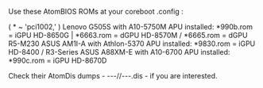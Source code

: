 Use these AtomBIOS ROMs at your coreboot .config :

   ( * ~ 'pci1002,' )      Lenovo G505S with A10-5750M APU installed:
*990b.rom = iGPU HD-8650G | *6663.rom = dGPU HD-8570M / *6665.rom = dGPU R5-M230
ASUS AM1I-A with Athlon-5370 APU installed: *9830.rom = iGPU HD-8400 / R3-Series
ASUS A88XM-E with A10-6700 APU installed:   *990c.rom = iGPU HD-8670D

Check their AtomDis dumps - ---//---.dis - if you are interested.
